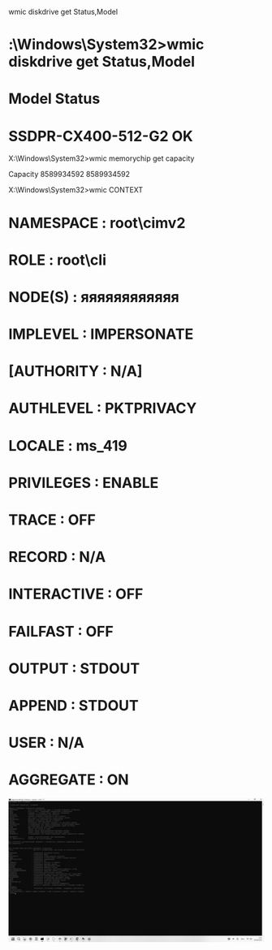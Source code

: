 wmic diskdrive get Status,Model

# :\Windows\System32>wmic diskdrive get Status,Model
# Model                      Status
# SSDPR-CX400-512-G2         OK


X:\Windows\System32>wmic memorychip get capacity

Capacity
8589934592
8589934592


X:\Windows\System32>wmic CONTEXT

# NAMESPACE             : root\cimv2
# 
# ROLE                  : root\cli
# 
# NODE(S)               : яяяяяяяяяяяя
# 
# IMPLEVEL              : IMPERSONATE
# 
# [AUTHORITY            : N/A]
# 
# AUTHLEVEL             : PKTPRIVACY
# 
# LOCALE                : ms_419
# 
# PRIVILEGES            : ENABLE
# 
# TRACE                 : OFF
# 
# RECORD                : N/A
# 
# INTERACTIVE           : OFF
# 
# FAILFAST              : OFF
# 
# OUTPUT                : STDOUT
# 
# APPEND                : STDOUT
# 
# USER                  : N/A
# 
# AGGREGATE             : ON

  ![1](https://github.com/selecitevww/CYGAN-WMIC-COMMANDS/blob/main/12345.png)
